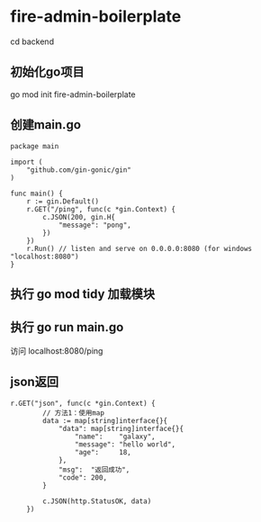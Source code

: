 # fire-admin-boilerplate

cd backend

## 初始化go项目
go mod init fire-admin-boilerplate

## 创建main.go
```
package main

import (
	"github.com/gin-gonic/gin"
)

func main() {
	r := gin.Default()
	r.GET("/ping", func(c *gin.Context) {
		c.JSON(200, gin.H{
			"message": "pong",
		})
	})
	r.Run() // listen and serve on 0.0.0.0:8080 (for windows "localhost:8080")
}
```

## 执行 go mod tidy 加载模块

## 执行 go run main.go 
访问 localhost:8080/ping


## json返回
```
r.GET("json", func(c *gin.Context) {
		// 方法1：使用map
		data := map[string]interface{}{
			"data": map[string]interface{}{
				"name":    "galaxy",
				"message": "hello world",
				"age":     18,
			},
			"msg":  "返回成功",
			"code": 200,
		}

		c.JSON(http.StatusOK, data)
	})
```
